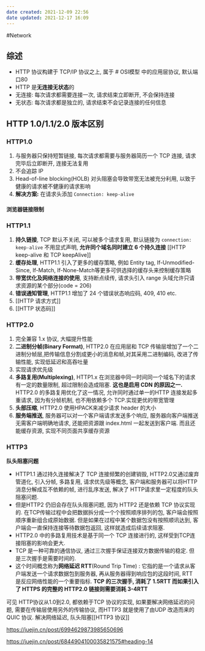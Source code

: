 ```yaml
---
date created: 2021-12-09 22:56
date updated: 2021-12-17 16:09
---
```


#Network

## 综述

- HTTP 协议构建于 TCP/IP 协议之上, 属于 # OSI模型 中的应用层协议, 默认端口80
- HTTP 是**无连接无状态**的
- 无连接: 每次请求都需要连接一次, 请求结束立即断开, 不会保持连接
- 无状态: 每次请求都是独立的, 请求结束不会记录连接的任何信息

## HTTP 1.0/1.1/2.0 版本区别

### HTTP1.0

1. 与服务器只保持短暂链接, 每次请求都需要与服务器简历一个 TCP 连接, 请求完毕后立即断开, 连接无法复用
2. 不会追踪 IP
3. Head-of-line blocking(HOLB) 对头阻塞会导致带宽无法被充分利用, 以致于健康的请求被不健康的请求影响
4. **解决方案:** 在请求头添加 `Connection: keep-alive`

#### 浏览器链接限制

### HTTP1.1

1. **持久链接**, TCP 默认不关闭, 可以被多个请求复用, 默认链接为 `connection: keep-alive` 不用显式声明, **允许同个域名同时建立 6 个持久连接** [[HTTP keep-alive 和 TCP keepAlive]]
2. **缓存处理**, HTTP1.1 引入了更多的缓存策略, 例如 Entity tag, If-Unmodified-Since, If-Match, If-None-Match等更多可供选择的缓存头来控制缓存策略
3. **带宽优化及网络连接的使用**, 支持断点续传, 请求头引入 range 头域允许只请求资源的某个部分(code = 206)
4. **错误通知管理**, HTTP1.1 增加了 24 个错误状态响应码, 409, 410 etc.
5. [[HTTP 请求方式]]
6. [[HTTP 状态码]]

### HTTP2.0

1. 完全兼容 1.x 协议, 大幅提升性能
2. **二进制分帧(Binary Format)**, HTTP2.0 在应用层和 TCP 传输层增加了一个二进制分帧层,把传输信息分割成更小的消息和帧,对其采用二进制编码, 改进了传输性能, 实现低延迟和高吞吐量
3. 实现请求优先级
4. **多路复用(Multiplexing)**, HTTP1.x 在浏览器中同一时间同一个域名下的请求有一定的数量限制, 超过限制会造成阻塞. **这也是启用 CDN 的原因之一.** HTTP2.0 的多路复用优化了这一情况, 允许同时通过单一的HTTP 连接发起多重请求, 因为有分帧机制, 也不用依赖多个 TCP.实现更优的带宽管理
5. **头部压缩**, HTTP2.0 使用HPACK来减少请求 header 的大小
6. **服务端推送**, 服务器可以对一个客户端请求发送多个响应, 服务器向客户端推送无需客户端明确地请求, 还能把资源跟 index.html 一起发送到客户端. 而且还能缓存资源, 实现不同页面共享缓存资源

### HTTP3
**队头阻塞问题**
- HTTP1.1 通过持久连接解决了 TCP 连接频繁的创建销毁, HTTP2.0又通过废弃管道化, 引入分帧, 多路复用, 请求优先级等概念, 客户端和服务器可以将HTTP消息分解成互不依赖的帧, 进行乱序发送, 解决了 HTTP请求里一定程度的队头阻塞问题.
- 但是HTTP2 仍旧会存在队头阻塞问题, 因为 HTTP2 还是依赖 TCP 协议实现的. 在TCP传输过程中会把数据拆分成一个个按照顺序排列的包, 客户端会按照顺序重新组合成原始数据. 但是如果在过程中某个数据包没有按照顺讯达到, 客户端会一直保持连接等待数据包返回, 这样就造成后续请求阻塞. 
- HTTP2.0 中的多路复用技术是基于同一个 TCP 连接进行的, 这样受到TCP连接阻塞的影响会更大. 
- TCP 是一种可靠的通信协议, 通过三次握手保证连接双方数据传输的稳定. 但是三次握手是需要时间的. 
- 这个时间概念称为**网络延迟 RTT**(Round Trip Time) : 它指的是一个请求从客户端发送一个请求数据包到服务器, 再从服务器得到响应包的这段时间, RTT 是反应网络性能的一个重要指标. **TCP 的三次握手, 消耗了 1.5RTT 而如果引入了 HTTPS 的完整的 HTTP2.0 链接则需要消耗 3-4RTT**

可见 HTTP协议从1.0到2.0, 都依赖于TCP 协议的实现, 如果要解决网络延迟的问题, 需要在传输层使用另外的传输协议, 而HTTP3 就是使用了由UDP 改造而来的 QUIC 协议. 解决网络延迟, 队头阻塞[[HTTP3 协议]]


<https://juejin.cn/post/6994629873985650696>

<https://juejin.cn/post/6844904100035821575#heading-14>
